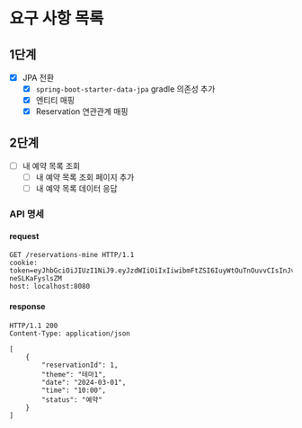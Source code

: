 # 요구 사항 목록

## 1단계

- [x] JPA 전환
  - [x] `spring-boot-starter-data-jpa` gradle 의존성 추가
  - [x] 엔티티 매핑
  - [x] Reservation 연관관계 매핑

## 2단계

 - [ ] 내 예약 목록 조회
   - [ ] 내 예약 목록 조회 페이지 추가
   - [ ] 내 예약 목록 데이터 응답

### API 명세

#### request

```http request
GET /reservations-mine HTTP/1.1
cookie: token=eyJhbGciOiJIUzI1NiJ9.eyJzdWIiOiIxIiwibmFtZSI6IuyWtOuTnOuvvCIsInJvbGUiOiJBRE1JTiJ9.vcK93ONRQYPFCxT5KleSM6b7cl1FE-neSLKaFyslsZM
host: localhost:8080
```

#### response

```http request
HTTP/1.1 200
Content-Type: application/json

[
    {
        "reservationId": 1,
        "theme": "테마1",
        "date": "2024-03-01",
        "time": "10:00",
        "status": "예약"
    }
]
```
